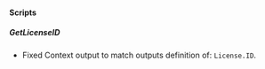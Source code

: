 
#### Scripts
##### GetLicenseID
- Fixed Context output to match outputs definition of: `License.ID`.
